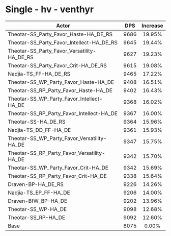 # Single - hv - venthyr
| Actor | DPS | Increase |
|---|:---:|:---:|
|Theotar-SS_Party_Favor_Haste-HA_DE_RS|9686|19.95%|
|Theotar-SS_Party_Favor_Intellect-HA_DE_RS|9645|19.44%|
|Theotar-SS_Party_Favor_Versatility-HA_DE_RS|9627|19.23%|
|Theotar-SS_Party_Favor_Crit-HA_DE_RS|9615|19.08%|
|Nadjia-TS_FF-HA_DE_RS|9465|17.22%|
|Theotar-SS_WP_Party_Favor_Haste-HA_DE|9408|16.51%|
|Theotar-SS_RP_Party_Favor_Haste-HA_DE|9402|16.43%|
|Theotar-SS_WP_Party_Favor_Intellect-HA_DE|9368|16.02%|
|Theotar-SS_RP_Party_Favor_Intellect-HA_DE|9367|16.00%|
|Theotar-SS-HA_DE_RS|9364|15.96%|
|Nadjia-TS_DD_FF-HA_DE|9361|15.93%|
|Theotar-SS_WP_Party_Favor_Versatility-HA_DE|9347|15.75%|
|Theotar-SS_RP_Party_Favor_Versatility-HA_DE|9342|15.70%|
|Theotar-SS_WP_Party_Favor_Crit-HA_DE|9342|15.69%|
|Theotar-SS_RP_Party_Favor_Crit-HA_DE|9338|15.64%|
|Draven-BP-HA_DE_RS|9226|14.26%|
|Nadjia-TS_EP_FF-HA_DE|9206|14.00%|
|Draven-BfW_BP-HA_DE|9202|13.96%|
|Theotar-SS_WP-HA_DE|9098|12.68%|
|Theotar-SS_RP-HA_DE|9092|12.60%|
|Base|8075|0.00%|
